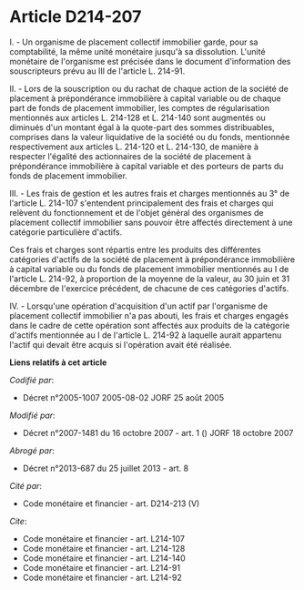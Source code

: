 # Article D214-207

I. - Un organisme de placement collectif immobilier garde, pour sa comptabilité, la même unité monétaire jusqu'à sa
dissolution. L'unité monétaire de l'organisme est précisée dans le document d'information des souscripteurs prévu au III de
l'article L. 214-91.

II. - Lors de la souscription ou du rachat de chaque action de la société de placement à prépondérance immobilière à capital
variable ou de chaque part de fonds de placement immobilier, les comptes de régularisation mentionnés aux articles L. 214-128
et L. 214-140 sont augmentés ou diminués d'un montant égal à la quote-part des sommes distribuables, comprises dans la valeur
liquidative de la société ou du fonds, mentionnée respectivement aux articles L. 214-120 et L. 214-130, de manière à
respecter l'égalité des actionnaires de la société de placement à prépondérance immobilière à capital variable et des
porteurs de parts du fonds de placement immobilier.

III. - Les frais de gestion et les autres frais et charges mentionnés au 3° de l'article L. 214-107 s'entendent
principalement des frais et charges qui relèvent du fonctionnement et de l'objet général des organismes de placement
collectif immobilier sans pouvoir être affectés directement à une catégorie particulière d'actifs.

Ces frais et charges sont répartis entre les produits des différentes catégories d'actifs de la société de placement à
prépondérance immobilière à capital variable ou du fonds de placement immobilier mentionnés au I de l'article L. 214-92, à
proportion de la moyenne de la valeur, au 30 juin et 31 décembre de l'exercice précédent, de chacune de ces catégories
d'actifs.

IV. - Lorsqu'une opération d'acquisition d'un actif par l'organisme de placement collectif immobilier n'a pas abouti, les
frais et charges engagés dans le cadre de cette opération sont affectés aux produits de la catégorie d'actifs mentionnée au I
de l'article L. 214-92 à laquelle aurait appartenu l'actif qui devait être acquis si l'opération avait été réalisée.

**Liens relatifs à cet article**

_Codifié par_:

  - Décret n°2005-1007 2005-08-02 JORF 25 août 2005

_Modifié par_:

  - Décret n°2007-1481 du 16 octobre 2007 - art. 1 () JORF 18 octobre 2007

_Abrogé par_:

  - Décret n°2013-687 du 25 juillet 2013 - art. 8

_Cité par_:

  - Code monétaire et financier - art. D214-213 (V)

_Cite_:

  - Code monétaire et financier - art. L214-107
  - Code monétaire et financier - art. L214-128
  - Code monétaire et financier - art. L214-140
  - Code monétaire et financier - art. L214-91
  - Code monétaire et financier - art. L214-92
